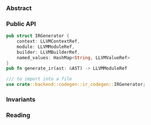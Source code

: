 ### Abstract 

### Public API
```rust
pub struct IRGenerator {
	context: LLVMContextRef,
	module: LLVMModuleRef,
	builder: LLVMBuilderRef,
	named_values: HashMap<String, LLVMValueRef>
}
pub fn generate_ir(ast: &AST) -> LLVMModuleRef

/// to import into a file
use crate::backend::codegen::ir_codegen::IRGenerator;
```

### Invariants


### Reading
